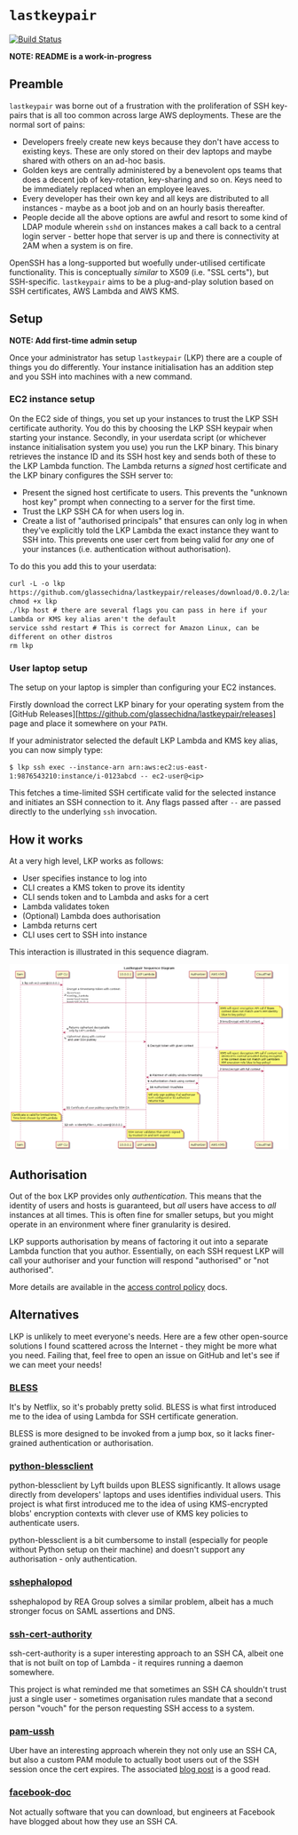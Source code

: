 # `lastkeypair`

[![Build Status](https://travis-ci.org/glassechidna/lastkeypair.svg?branch=master)](https://travis-ci.org/glassechidna/lastkeypair)

**NOTE: README is a work-in-progress**

## Preamble

`lastkeypair` was borne out of a frustration with the proliferation of SSH
key-pairs that is all too common across large AWS deployments. These are the 
normal sort of pains: 

* Developers freely create new keys because they don't have access to existing 
  keys. These are only stored on their dev laptops and maybe shared with others
  on an ad-hoc basis.
* Golden keys are centrally administered by a benevolent ops teams that does a 
  decent job of key-rotation, key-sharing and so on. Keys need to be immediately 
  replaced when an employee leaves.
* Every developer has their own key and all keys are distributed to all 
  instances - maybe as a boot job and on an hourly basis thereafter.
* People decide all the above options are awful and resort to some kind of LDAP
  module wherein `sshd` on instances makes a call back to a central login 
  server - better hope that server is up and there is connectivity at 2AM when
  a system is on fire.
  
OpenSSH has a long-supported but woefully under-utilised certificate 
functionality. This is conceptually _similar_ to X509 (i.e. "SSL certs"), but
SSH-specific. `lastkeypair` aims to be a plug-and-play solution based on SSH 
certificates, AWS Lambda and AWS KMS.

## Setup

**NOTE: Add first-time admin setup**

Once your administrator has setup `lastkeypair` (LKP) there are a couple of 
things you do differently. Your instance initialisation has an addition step 
and you SSH into machines with a new command.

### EC2 instance setup

On the EC2 side of things, you set up your instances to trust the LKP SSH
certificate authority. You do this by choosing the LKP SSH keypair when starting
your instance. Secondly, in your userdata script (or whichever instance 
initialisation system you use) you run the LKP binary. This binary retrieves the
instance ID and its SSH host key and sends both of these to the LKP Lambda
function. The Lambda returns a _signed_ host certificate and the LKP binary
configures the SSH server to:

* Present the signed host certificate to users. This prevents the "unknown 
  host key" prompt when connecting to a server for the first time.
* Trust the LKP SSH CA for when users log in.
* Create a list of "authorised principals" that ensures can only log in
  when they've explicitly told the LKP Lambda the exact instance they want
  to SSH into. This prevents one user cert from being valid for _any_ one
  of your instances (i.e. authentication without authorisation).
  
To do this you add this to your userdata:

    curl -L -o lkp https://github.com/glassechidna/lastkeypair/releases/download/0.0.2/lastkeypair_linux_amd64
    chmod +x lkp
    ./lkp host # there are several flags you can pass in here if your Lambda or KMS key alias aren't the default
    service sshd restart # This is correct for Amazon Linux, can be different on other distros
    rm lkp
    
### User laptop setup

The setup on your laptop is simpler than configuring your EC2 instances. 

Firstly download the correct LKP binary for your operating system from the 
[GitHub Releases][https://github.com/glassechidna/lastkeypair/releases] page
and place it somewhere on your `PATH`. 

If your administrator selected the default LKP Lambda and KMS key alias, you can
now simply type:
  
    $ lkp ssh exec --instance-arn arn:aws:ec2:us-east-1:9876543210:instance/i-0123abcd -- ec2-user@<ip>
    
This fetches a time-limited SSH certificate valid for the selected instance and 
initiates an SSH connection to it. Any flags passed after `--` are passed directly
to the underlying `ssh` invocation.

## How it works

At a very high level, LKP works as follows:

* User specifies instance to log into
* CLI creates a KMS token to prove its identity
* CLI sends token and to Lambda and asks for a cert
* Lambda validates token
* (Optional) Lambda does authorisation
* Lambda returns cert
* CLI uses cert to SSH into instance

This interaction is illustrated in this sequence diagram.

![lastkeypair-sequence-diagram](sequence-diagram.png)

## Authorisation

Out of the box LKP provides only *authentication*. This means that the identity
of users and hosts is guaranteed, but _all_ users have access to _all_ instances
at all times. This is often fine for smaller setups, but you might operate in
an environment where finer granularity is desired.

LKP supports authorisation by means of factoring it out into a separate
Lambda function that you author. Essentially, on each SSH request LKP will
call your authoriser and your function will respond "authorised" or "not authorised".

More details are available in the [access control policy](access-policy.md)
docs.

## Alternatives

LKP is unlikely to meet everyone's needs. Here are a few other open-source 
solutions I found scattered across the Internet - they might be more what you need.
Failing that, feel free to open an issue on GitHub and let's see if we can meet
your needs!

### [BLESS](https://github.com/netflix/bless)

It's by Netflix, so it's probably pretty solid. BLESS is what first introduced
me to the idea of using Lambda for SSH certificate generation. 

BLESS is more designed to be invoked from a jump box, so it lacks finer-grained
authentication or authorisation.

### [python-blessclient](https://github.com/lyft/python-blessclient)

python-blessclient by Lyft builds upon BLESS significantly. It allows usage
directly from developers' laptops and uses identifies individual users. This
project is what first introduced me to the idea of using KMS-encrypted blobs'
encryption contexts with clever use of KMS key policies to authenticate
users.

python-blessclient is a bit cumbersome to install (especially for people without
Python setup on their machine) and doesn't support any authorisation - only
authentication.

### [sshephalopod](https://github.com/realestate-com-au/sshephalopod/)

sshephalopod by REA Group solves a similar problem, albeit has a much stronger
focus on SAML assertions and DNS.

### [ssh-cert-authority](https://github.com/cloudtools/ssh-cert-authority)

ssh-cert-authority is a super interesting approach to an SSH CA, albeit one
that is not built on top of Lambda - it requires running a daemon somewhere.

This project is what reminded me that sometimes an SSH CA shouldn't trust just
a single user - sometimes organisation rules mandate that a second person
"vouch" for the person requesting SSH access to a system.

### [pam-ussh](https://github.com/uber/pam-ussh)

Uber have an interesting approach wherein they not only use an SSH CA, but also
a custom PAM module to actually boot users out of the SSH session once the cert
expires. The associated [blog post](https://medium.com/uber-security-privacy/introducing-the-uber-ssh-certificate-authority-4f840839c5cc)
is a good read.

### [facebook-doc](https://code.facebook.com/posts/365787980419535/scalable-and-secure-access-with-ssh/)

Not actually software that you can download, but engineers at Facebook have
blogged about how they use an SSH CA.

